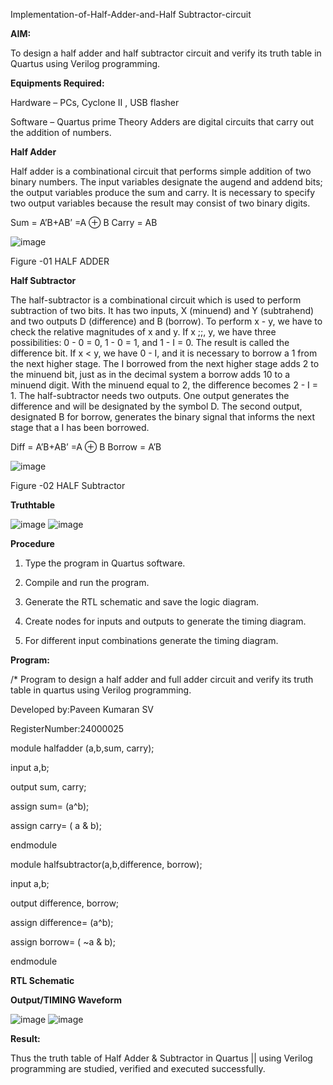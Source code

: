 
Implementation-of-Half-Adder-and-Half Subtractor-circuit

**AIM:**

To design a half adder and half subtractor circuit and verify its truth table in Quartus using Verilog programming.

**Equipments Required:**

Hardware – PCs, Cyclone II , USB flasher 

Software – Quartus prime Theory Adders are digital circuits that carry out the addition of numbers.

**Half Adder**

Half adder is a combinational circuit that performs simple addition of two binary numbers. The input variables designate the augend and addend bits; the output variables produce the sum and carry. It is necessary to specify two output variables because the result may consist of two binary digits.

Sum = A’B+AB’ =A ⊕ B Carry = AB

![image](https://github.com/user-attachments/assets/03875678-819e-45a7-bff5-e0c788478b48)


Figure -01 HALF ADDER

**Half Subtractor**

The half-subtractor is a combinational circuit which is used to perform subtraction of two bits. It has two inputs, X (minuend) and Y (subtrahend) and two outputs D (difference) and B (borrow). To perform x - y, we have to check the relative magnitudes of x and y. If x ;;, y, we have three possibilities: 0 - 0 = 0, 1 - 0 = 1, and 1 - I = 0. The result is called the difference bit. If x < y, we have 0 - I, and it is necessary to borrow a 1 from the next higher stage. The I borrowed from the next higher stage adds 2 to the minuend bit, just as in the decimal system a borrow adds 10 to a minuend digit. With the minuend equal to 2, the difference becomes 2 - I = 1. The half-subtractor needs two outputs. One output generates the difference and will be designated by the symbol D. The second output, designated B for borrow, generates the binary signal that informs the next stage that a I has been borrowed. 

Diff = A’B+AB’ =A ⊕ B
Borrow = A’B

 ![image](https://github.com/user-attachments/assets/250d992d-7f35-4643-9537-abc8567ef497)


Figure -02 HALF Subtractor

**Truthtable**

![image](https://github.com/user-attachments/assets/8089d2a9-f73c-47ac-b753-3bc61307918b)
![image](https://github.com/user-attachments/assets/66b95bea-0dff-493a-b8c8-c071aa5f58f8)


**Procedure**

1.	Type the program in Quartus software.

2.	Compile and run the program.

3.	Generate the RTL schematic and save the logic diagram.

4.	Create nodes for inputs and outputs to generate the timing diagram.

5.	For different input combinations generate the timing diagram.


**Program:**

/* Program to design a half adder and full adder circuit and verify its truth table in quartus using Verilog programming.

Developed by:Paveen Kumaran SV

RegisterNumber:24000025

module halfadder (a,b,sum, carry);

input a,b;

output sum, carry;

assign sum= (a^b);

assign carry= ( a & b);

endmodule


module halfsubtractor(a,b,difference, borrow);

input a,b;

output difference, borrow;

assign difference= (a^b);

assign borrow= ( ~a & b);

endmodule

**RTL Schematic**

**Output/TIMING Waveform**

![image](https://github.com/user-attachments/assets/8519c469-9dc3-49eb-aa08-d6bda7acc95c)
![image](https://github.com/user-attachments/assets/dc44becd-bf02-4bbd-b804-e99528acb917)

**Result:**

 Thus the truth table of Half Adder & Subtractor in Quartus || using Verilog programming are studied, verified and executed successfully.
